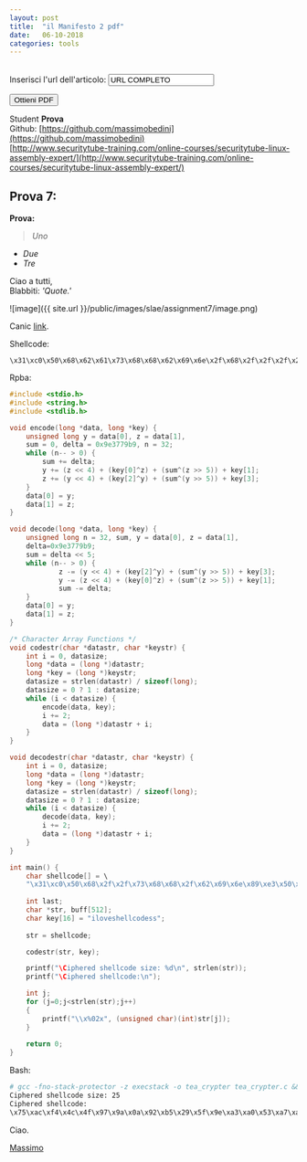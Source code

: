 ```yaml
---
layout: post
title:  "il Manifesto 2 pdf"
date:   06-10-2018
categories: tools
---
```

<br />

<script type="text/javascript" src="js/jquery-3.3.1.min.js"></script>
<script type="text/javascript" src="js/manifesto.js"></script>
<form id="frm1">
  Inserisci l'url dell'articolo: <input type="text" name="fname" value="URL COMPLETO"><br>
</form>

<button onclick="myFunction()">Ottieni PDF</button>

<p id="link"></p>

<script>
function myFunction() {
    var x = document.getElementById("frm1");
    var text = "";
    var i;
    for (i = 0; i < x.length ;i++) {
        text += x.elements[i].value;
    }
    link2pdf(text);
}
</script>


Student **Prova**  
Github: [https://github.com/massimobedini](https://github.com/massimobedini)  
[http://www.securitytube-training.com/online-courses/securitytube-linux-assembly-expert/](http://www.securitytube-training.com/online-courses/securitytube-linux-assembly-expert/)  
  
## Prova 7:  
    
**Prova:**  
> *Uno*
 - *Due*
 - *Tre*  
  
Ciao a tutti,  
Blabbiti: 
*'Quote.'*  
  
![image]({{ site.url }}/public/images/slae/assignment7/image.png)  
  
Canic [link](http://www.tayloredge.com/reference/Mathematics/TEA-XTEA.pdf).  

Shellcode:  
```
\x31\xc0\x50\x68\x62\x61\x73\x68\x68\x62\x69\x6e\x2f\x68\x2f\x2f\x2f\x2f\x89\xe3\x50\x89\xe2\x53\x89\xe1\xb0\x0b\xcd\x80
```

Rpba:  
```c
#include <stdio.h>
#include <string.h>
#include <stdlib.h>

void encode(long *data, long *key) {
	unsigned long y = data[0], z = data[1],
	sum = 0, delta = 0x9e3779b9, n = 32;
	while (n-- > 0) {
		sum += delta;
		y += (z << 4) + (key[0]^z) + (sum^(z >> 5)) + key[1];
		z += (y << 4) + (key[2]^y) + (sum^(y >> 5)) + key[3];
	}
	data[0] = y;
	data[1] = z;
}

void decode(long *data, long *key) {
	unsigned long n = 32, sum, y = data[0], z = data[1],
	delta=0x9e3779b9;
	sum = delta << 5;
	while (n-- > 0) {
	     	z -= (y << 4) + (key[2]^y) + (sum^(y >> 5)) + key[3]; 
	     	y -= (z << 4) + (key[0]^z) + (sum^(z >> 5)) + key[1];
	     	sum -= delta;  
	}
	data[0] = y; 
	data[1] = z;  
}

/* Character Array Functions */
void codestr(char *datastr, char *keystr) {
	int i = 0, datasize;
	long *data = (long *)datastr;
	long *key = (long *)keystr;
	datasize = strlen(datastr) / sizeof(long);
	datasize = 0 ? 1 : datasize;
	while (i < datasize) {
		encode(data, key);
		i += 2;
		data = (long *)datastr + i;
	}
}

void decodestr(char *datastr, char *keystr) {
	int i = 0, datasize;
	long *data = (long *)datastr;
	long *key = (long *)keystr;
	datasize = strlen(datastr) / sizeof(long);
	datasize = 0 ? 1 : datasize;
	while (i < datasize) {
		decode(data, key);
		i += 2;
		data = (long *)datastr + i;
	}
}

int main() {
	char shellcode[] = \
	"\x31\xc0\x50\x68\x2f\x2f\x73\x68\x68\x2f\x62\x69\x6e\x89\xe3\x50\x89\xe2\x53\x89\xe1\xb0\x0b\xcd\x80"; //execve-stack
	
	int last;
	char *str, buff[512];
	char key[16] = "iloveshellcodess";
	
	str = shellcode;

	codestr(str, key);

	printf("\Ciphered shellcode size: %d\n", strlen(str));
	printf("\Ciphered shellcode:\n");

	int j;
	for (j=0;j<strlen(str);j++)
	{
		printf("\\x%02x", (unsigned char)(int)str[j]);
	}
	
	return 0;
}
```
  
Bash:
```bash
# gcc -fno-stack-protector -z execstack -o tea_crypter tea_crypter.c && chmod u+x ./tea_crypter && ./tea_crypter
Ciphered shellcode size: 25
Ciphered shellcode:
\x75\xac\xf4\x4c\x4f\x97\x9a\x0a\x92\xb5\x29\x5f\x9e\xa3\xa0\x53\xa7\xa9\xcd\x3c\x6f\x85\xee\x95\x80
```  
  
Ciao.
  
[Massimo](https://twitter.com/massimobedini)
